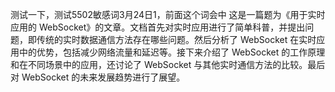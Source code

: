 测试一下，测试5502敏感词3月24日1，前面这个词会中
这是一篇题为《用于实时应用的 WebSocket》的文章。文档首先对实时应用进行了简单科普，并提出问题，即传统的实时数据通信方法存在哪些问题。然后分析了 WebSocket 在实时应用中的优势，包括减少网络流量和延迟等。接下来介绍了 WebSocket 的工作原理和在不同场景中的应用，还讨论了 WebSocket 与其他实时通信方法的比较。最后对 WebSocket 的未来发展趋势进行了展望。

